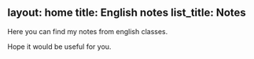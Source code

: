 layout: home
title: English notes
list_title: Notes
---

Here you can find my notes from english classes.

Hope it would be useful for you.

